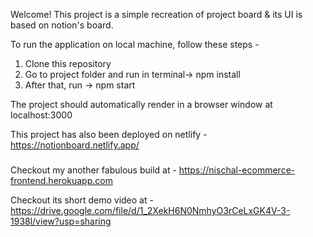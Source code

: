 Welcome! 
This project is a simple recreation of project board & its UI is based on notion's board.

To run the application on local machine, follow these steps - 
1. Clone this repository
2. Go to project folder and run in terminal-> npm install
3. After that, run -> npm start

The project should automatically render in a browser window at localhost:3000

This project has also been deployed on netlify - https://notionboard.netlify.app/


###
Checkout my another fabulous build at - https://nischal-ecommerce-frontend.herokuapp.com

Checkout its short demo video at -  https://drive.google.com/file/d/1_2XekH6N0NmhyO3rCeLxGK4V-3-1938l/view?usp=sharing
###